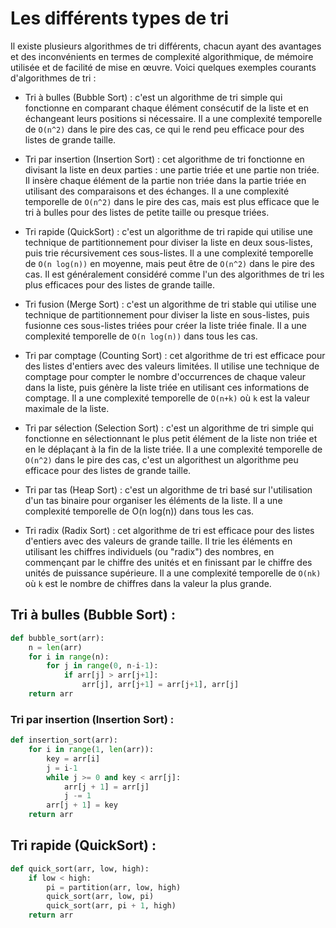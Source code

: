 # Les différents types de tri
Il existe plusieurs algorithmes de tri différents, chacun ayant des avantages et des inconvénients en termes de complexité algorithmique, de mémoire utilisée et de facilité de mise en œuvre. Voici quelques exemples courants d'algorithmes de tri :

* Tri à bulles (Bubble Sort) : c'est un algorithme de tri simple qui fonctionne en comparant chaque élément consécutif de la liste et en échangeant leurs positions si nécessaire. Il a une complexité temporelle de `O(n^2)` dans le pire des cas, ce qui le rend peu efficace pour des listes de grande taille.

* Tri par insertion (Insertion Sort) : cet algorithme de tri fonctionne en divisant la liste en deux parties : une partie triée et une partie non triée. Il insère chaque élément de la partie non triée dans la partie triée en utilisant des comparaisons et des échanges. Il a une complexité temporelle de `O(n^2)` dans le pire des cas, mais est plus efficace que le tri à bulles pour des listes de petite taille ou presque triées.

* Tri rapide (QuickSort) : c'est un algorithme de tri rapide qui utilise une technique de partitionnement pour diviser la liste en deux sous-listes, puis trie récursivement ces sous-listes. Il a une complexité temporelle de `O(n log(n))` en moyenne, mais peut être de `O(n^2)` dans le pire des cas. Il est généralement considéré comme l'un des algorithmes de tri les plus efficaces pour des listes de grande taille.

* Tri fusion (Merge Sort) : c'est un algorithme de tri stable qui utilise une technique de partitionnement pour diviser la liste en sous-listes, puis fusionne ces sous-listes triées pour créer la liste triée finale. Il a une complexité temporelle de `O(n log(n))` dans tous les cas.

* Tri par comptage (Counting Sort) : cet algorithme de tri est efficace pour des listes d'entiers avec des valeurs limitées. Il utilise une technique de comptage pour compter le nombre d'occurrences de chaque valeur dans la liste, puis génère la liste triée en utilisant ces informations de comptage. Il a une complexité temporelle de `O(n+k)` où `k` est la valeur maximale de la liste.

* Tri par sélection (Selection Sort) : c'est un algorithme de tri simple qui fonctionne en sélectionnant le plus petit élément de la liste non triée et en le déplaçant à la fin de la liste triée. Il a une complexité temporelle de `O(n^2)` dans le pire des cas, c'est un algorithest un algorithme peu efficace pour des listes de grande taille.

* Tri par tas (Heap Sort) : c'est un algorithme de tri basé sur l'utilisation d'un tas binaire pour organiser les éléments de la liste. Il a une complexité temporelle de O(n log(n)) dans tous les cas.

* Tri radix (Radix Sort) : cet algorithme de tri est efficace pour des listes d'entiers avec des valeurs de grande taille. Il trie les éléments en utilisant les chiffres individuels (ou "radix") des nombres, en commençant par le chiffre des unités et en finissant par le chiffre des unités de puissance supérieure. Il a une complexité temporelle de `O(nk)` où `k` est le nombre de chiffres dans la valeur la plus grande.

## Tri à bulles (Bubble Sort) :
```python
def bubble_sort(arr):
    n = len(arr)
    for i in range(n):
        for j in range(0, n-i-1):
            if arr[j] > arr[j+1]:
                arr[j], arr[j+1] = arr[j+1], arr[j]
    return arr
```
### Tri par insertion (Insertion Sort) :
```python
def insertion_sort(arr):
    for i in range(1, len(arr)):
        key = arr[i]
        j = i-1
        while j >= 0 and key < arr[j]:
            arr[j + 1] = arr[j]
            j -= 1
        arr[j + 1] = key
    return arr
```
## Tri rapide (QuickSort) :
```python
def quick_sort(arr, low, high):
    if low < high:
        pi = partition(arr, low, high)
        quick_sort(arr, low, pi)
        quick_sort(arr, pi + 1, high)
    return arr
```

